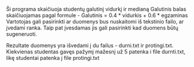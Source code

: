 Ši programa skaičiuoja studentų galutinį vidurkį ir medianą Galutinis balas skaičiuojamas pagal formule - Galutinis = 0.4 * vidurkis + 0.6 * egzaminas Vartotojas gali pasirinkti ar duomenys bus nuskaitomi iš tekstinio failo, ar įvedami ranka. Taip pat įvesdamas jis gali pasirinkti kad duomens būtų sugeneruoti.

Rezultate duomenys yra išvedami į du failus - durni.txt ir protingi.txt. Kiekvienas studentas gavęs pažymį mažesnį už 5 patenka i file durnti.txt, likę studentai patenka į file protingi.txt
